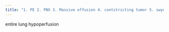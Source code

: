 ```yaml
---
title: "1. PE 2. PNX 3. Massive effusion 4. contstricting tumor 5. swyer james"
---
```

entire lung hypoperfusion

